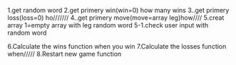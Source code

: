 1.get random word
2.get primery win(win=0) how many wins
3..get primery loss(loss=0) ho///////
4..get primery move(move=array leg)how////
5.creat array 1=empty array with leg random word
5-1.check user input with random word

6.Calculate the wins function when you win
7.Calculate the losses function  when///// 
8.Restart new game function
